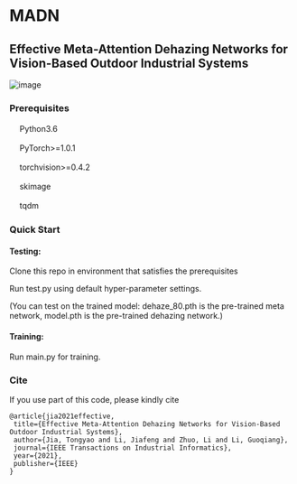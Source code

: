 # MADN
## Effective Meta-Attention Dehazing Networks for Vision-Based Outdoor Industrial Systems 
![image](https://github.com/TongyJia/MADN/blob/main/dehazed_net.jpg)
### Prerequisites 
   　 Python3.6
     
   　 PyTorch>=1.0.1
     
   　 torchvision>=0.4.2
     
   　 skimage
     
   　 tqdm
   
   
### Quick Start
#### Testing:
Clone this repo in environment that satisfies the prerequisites

Run test.py using default hyper-parameter settings.

(You can test on the trained model:
 dehaze_80.pth is the pre-trained meta network,
 model.pth is the pre-trained dehazing network.)
 
#### Training:
 
 Run main.py for training.
 
 ### Cite
 If you use part of this code, please kindly cite
 
 ```
 @article{jia2021effective,
  title={Effective Meta-Attention Dehazing Networks for Vision-Based Outdoor Industrial Systems},
  author={Jia, Tongyao and Li, Jiafeng and Zhuo, Li and Li, Guoqiang},
  journal={IEEE Transactions on Industrial Informatics},
  year={2021},
  publisher={IEEE}
}
```
 
  



